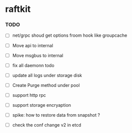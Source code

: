 # raftkit


### TODO 
- [ ] net/grpc shoud get options froom hook like groupcache 
- [ ] Move api to internal 
- [ ] Move msgbus to internal 
- [ ] fix all daemonn todo 
- [ ] update all logs under storage disk 
- [ ] Create Purge method under pool 
- [ ] support http rpc 
- [ ] support storage encryaption 
- [ ] spike: how to restore data from snapshot ? 
- [ ] check the conf change v2 in etcd 


